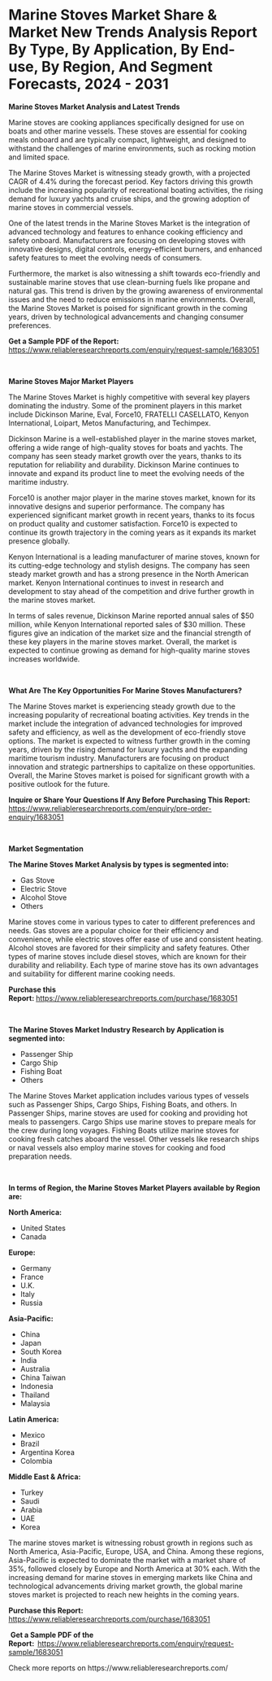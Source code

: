 <p><h1>Marine Stoves Market Share & Market New Trends Analysis Report By Type, By Application, By End-use, By Region, And Segment Forecasts, 2024 - 2031</h1></p><p><strong>Marine Stoves Market Analysis and Latest Trends</strong></p>
<p><p>Marine stoves are cooking appliances specifically designed for use on boats and other marine vessels. These stoves are essential for cooking meals onboard and are typically compact, lightweight, and designed to withstand the challenges of marine environments, such as rocking motion and limited space.</p><p>The Marine Stoves Market is witnessing steady growth, with a projected CAGR of 4.4% during the forecast period. Key factors driving this growth include the increasing popularity of recreational boating activities, the rising demand for luxury yachts and cruise ships, and the growing adoption of marine stoves in commercial vessels.</p><p>One of the latest trends in the Marine Stoves Market is the integration of advanced technology and features to enhance cooking efficiency and safety onboard. Manufacturers are focusing on developing stoves with innovative designs, digital controls, energy-efficient burners, and enhanced safety features to meet the evolving needs of consumers.</p><p>Furthermore, the market is also witnessing a shift towards eco-friendly and sustainable marine stoves that use clean-burning fuels like propane and natural gas. This trend is driven by the growing awareness of environmental issues and the need to reduce emissions in marine environments. Overall, the Marine Stoves Market is poised for significant growth in the coming years, driven by technological advancements and changing consumer preferences.</p></p>
<p><strong>Get a Sample PDF of the Report:&nbsp;</strong> <a href="https://www.reliableresearchreports.com/enquiry/request-sample/1683051">https://www.reliableresearchreports.com/enquiry/request-sample/1683051</a></p>
<p>&nbsp;</p>
<p><strong>Marine Stoves Major Market Players</strong></p>
<p><p>The Marine Stoves Market is highly competitive with several key players dominating the industry. Some of the prominent players in this market include Dickinson Marine, Eval, Force10, FRATELLI CASELLATO, Kenyon International, Loipart, Metos Manufacturing, and Techimpex. </p><p>Dickinson Marine is a well-established player in the marine stoves market, offering a wide range of high-quality stoves for boats and yachts. The company has seen steady market growth over the years, thanks to its reputation for reliability and durability. Dickinson Marine continues to innovate and expand its product line to meet the evolving needs of the maritime industry.</p><p>Force10 is another major player in the marine stoves market, known for its innovative designs and superior performance. The company has experienced significant market growth in recent years, thanks to its focus on product quality and customer satisfaction. Force10 is expected to continue its growth trajectory in the coming years as it expands its market presence globally.</p><p>Kenyon International is a leading manufacturer of marine stoves, known for its cutting-edge technology and stylish designs. The company has seen steady market growth and has a strong presence in the North American market. Kenyon International continues to invest in research and development to stay ahead of the competition and drive further growth in the marine stoves market.</p><p>In terms of sales revenue, Dickinson Marine reported annual sales of $50 million, while Kenyon International reported sales of $30 million. These figures give an indication of the market size and the financial strength of these key players in the marine stoves market. Overall, the market is expected to continue growing as demand for high-quality marine stoves increases worldwide.</p></p>
<p>&nbsp;</p>
<p><strong>What Are The Key Opportunities For Marine Stoves Manufacturers?</strong></p>
<p><p>The Marine Stoves market is experiencing steady growth due to the increasing popularity of recreational boating activities. Key trends in the market include the integration of advanced technologies for improved safety and efficiency, as well as the development of eco-friendly stove options. The market is expected to witness further growth in the coming years, driven by the rising demand for luxury yachts and the expanding maritime tourism industry. Manufacturers are focusing on product innovation and strategic partnerships to capitalize on these opportunities. Overall, the Marine Stoves market is poised for significant growth with a positive outlook for the future.</p></p>
<p><strong>Inquire or Share Your Questions If Any Before Purchasing This Report:</strong> <a href="https://www.reliableresearchreports.com/enquiry/pre-order-enquiry/1683051">https://www.reliableresearchreports.com/enquiry/pre-order-enquiry/1683051</a></p>
<p>&nbsp;</p>
<p><strong>Market Segmentation</strong></p>
<p><strong>The Marine Stoves Market Analysis by types is segmented into:</strong></p>
<p><ul><li>Gas Stove</li><li>Electric Stove</li><li>Alcohol Stove</li><li>Others</li></ul></p>
<p><p>Marine stoves come in various types to cater to different preferences and needs. Gas stoves are a popular choice for their efficiency and convenience, while electric stoves offer ease of use and consistent heating. Alcohol stoves are favored for their simplicity and safety features. Other types of marine stoves include diesel stoves, which are known for their durability and reliability. Each type of marine stove has its own advantages and suitability for different marine cooking needs.</p></p>
<p><strong>Purchase this Report:&nbsp;</strong><a href="https://www.reliableresearchreports.com/purchase/1683051">https://www.reliableresearchreports.com/purchase/1683051</a></p>
<p>&nbsp;</p>
<p><strong>The Marine Stoves Market Industry Research by Application is segmented into:</strong></p>
<p><ul><li>Passenger Ship</li><li>Cargo Ship</li><li>Fishing Boat</li><li>Others</li></ul></p>
<p><p>The Marine Stoves Market application includes various types of vessels such as Passenger Ships, Cargo Ships, Fishing Boats, and others. In Passenger Ships, marine stoves are used for cooking and providing hot meals to passengers. Cargo Ships use marine stoves to prepare meals for the crew during long voyages. Fishing Boats utilize marine stoves for cooking fresh catches aboard the vessel. Other vessels like research ships or naval vessels also employ marine stoves for cooking and food preparation needs.</p></p>
<p>&nbsp;</p>
<p><strong>In terms of Region, the Marine Stoves Market Players available by Region are:</strong></p>
<p>
    <p> <strong> North America: </strong>
        <ul>
            <li>United States</li>
            <li>Canada</li>
        </ul>
        </p> 
    <p> <strong> Europe: </strong>
        <ul>
            <li>Germany</li>
            <li>France</li>
            <li>U.K.</li>
            <li>Italy</li>
            <li>Russia</li>
        </ul>
        </p> 
    <p> <strong> Asia-Pacific: </strong>
        <ul>
            <li>China</li>
            <li>Japan</li>
            <li>South Korea</li>
            <li>India</li>
            <li>Australia</li>
            <li>China Taiwan</li>
            <li>Indonesia</li>
            <li>Thailand</li>
            <li>Malaysia</li>
        </ul>
        </p> 
    <p> <strong> Latin America: </strong>
        <ul>
            <li>Mexico</li>
            <li>Brazil</li>
            <li>Argentina Korea</li>
            <li>Colombia</li>
        </ul>
        </p> 
    <p> <strong> Middle East & Africa: </strong>
        <ul>
            <li>Turkey</li>
            <li>Saudi</li>
            <li>Arabia</li>
            <li>UAE</li>
            <li>Korea</li>
        </ul>
    </p>
    </p>
<p><p>The marine stoves market is witnessing robust growth in regions such as North America, Asia-Pacific, Europe, USA, and China. Among these regions, Asia-Pacific is expected to dominate the market with a market share of 35%, followed closely by Europe and North America at 30% each. With the increasing demand for marine stoves in emerging markets like China and technological advancements driving market growth, the global marine stoves market is projected to reach new heights in the coming years.</p></p>
<p><strong>Purchase this Report: </strong><a href="https://www.reliableresearchreports.com/purchase/1683051">https://www.reliableresearchreports.com/purchase/1683051</a></p>
<p>&nbsp;<strong>Get a Sample PDF of the Report:&nbsp;&nbsp;</strong><a href="https://www.reliableresearchreports.com/enquiry/request-sample/1683051">https://www.reliableresearchreports.com/enquiry/request-sample/1683051</a></p>
<p><strong></strong></p>
<p>Check more reports on https://www.reliableresearchreports.com/</p>